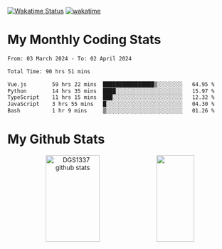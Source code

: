 [![Wakatime Status](https://github.com/noopurphalak/noopurphalak/workflows/wakatime-status-update/badge.svg)](https://github.com/noopurphalak/noopurphalak/actions/workflows/main.yml)
[![wakatime](https://wakatime.com/badge/user/80ace140-ef40-4fdd-b8ed-f3be3d2e1aea.svg)](https://wakatime.com/@80ace140-ef40-4fdd-b8ed-f3be3d2e1aea)

# My Monthly Coding Stats

<!--START_SECTION:waka-->

```txt
From: 03 March 2024 - To: 02 April 2024

Total Time: 90 hrs 51 mins

Vue.js        59 hrs 22 mins  ████████████████▒░░░░░░░░   64.95 %
Python        14 hrs 35 mins  ████░░░░░░░░░░░░░░░░░░░░░   15.97 %
TypeScript    11 hrs 15 mins  ███░░░░░░░░░░░░░░░░░░░░░░   12.32 %
JavaScript    3 hrs 55 mins   █░░░░░░░░░░░░░░░░░░░░░░░░   04.30 %
Bash          1 hr 9 mins     ▒░░░░░░░░░░░░░░░░░░░░░░░░   01.26 %
```

<!--END_SECTION:waka-->

# My Github Stats
<div style="text-align: center;">
  <img width="49%" height="195px" src="https://github-readme-stats-sigma-five.vercel.app/api?username=noopurphalak&show_icons=true&count_private=true&hide_border=true&title_color=ecf2f8&icon_color=0d1117&text_color=FFFFFF&bg_color=0d1117" alt="DGS1337 github stats" />
  <img width="41%" height="195px" src="https://github-readme-stats-sigma-five.vercel.app/api/top-langs/?username=noopurphalak&layout=compact&hide_border=true&title_color=ecf2f8&text_color=FFFFFF&bg_color=0d1117" />
</div>
